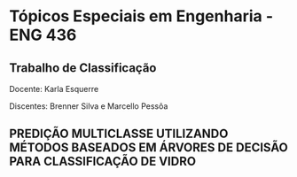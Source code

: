 # Tópicos Especiais em Engenharia - ENG 436
## Trabalho de Classificação

Docente: Karla Esquerre


Discentes: Brenner Silva e Marcello Pessôa

## PREDIÇÃO MULTICLASSE UTILIZANDO MÉTODOS BASEADOS EM ÁRVORES DE DECISÃO PARA CLASSIFICAÇÃO DE VIDRO
